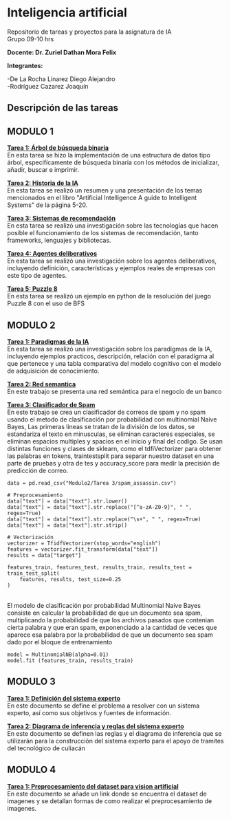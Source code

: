 # Inteligencia artificial
Repositorio de tareas y proyectos para la asignatura de IA <br/>
Grupo 09-10 hrs

**Docente: Dr. Zuriel Dathan Mora Felix**

**Integrantes:**

-De La Rocha Linarez Diego Alejandro <br/>
-Rodríguez Cazarez Joaquín

## **Descripción de las tareas** <br/>

## MODULO 1

**[Tarea 1: Árbol de búsqueda binaria](https://github.com/diegodelarochalinarez/tareas-inteligencia-artificial/tree/main/Modulo1/Arbol)** <br/>
En esta tarea se hizo la implementación de una estructura de datos tipo árbol, especifícamente de búsqueda binaria con los métodos de inicializar, añadir, buscar e imprimir.

[**Tarea 2: Historia de la IA**](https://github.com/diegodelarochalinarez/tareas-inteligencia-artificial/tree/main/Modulo1/Tarea%202%20Historia%20de%20la%20IA) <br/>
En esta tarea se realizó un resumen y una presentación de los temas mencionados en el libro "Artificial Intelligence A guide to Intelligent Systems" de la página 5-20.

[**Tarea 3: Sistemas de recomendación**](https://github.com/diegodelarochalinarez/tareas-inteligencia-artificial/tree/main/Modulo1/Tarea%203%20Sistemas%20de%20recomendacion) <br/>
En esta tarea se realizó una investigación sobre las tecnologías que hacen posible el funcionamiento de los sistemas de recomendación, tanto frameworks, lenguajes y bibliotecas. 

[**Tarea 4: Agentes deliberativos**](https://githubhttps://github.com/diegodelarochalinarez/tareas-inteligencia-artificial/tree/main/Modulo1/Tarea%204%20Agentes%20deliberativos) <br/>
En esta tarea se realizó una investigación sobre los agentes deliberativos, incluyendo definición, características y ejemplos reales de empresas con este tipo de agentes.

[**Tarea 5: Puzzle 8**](https://github.com/diegodelarochalinarez/tareas-inteligencia-artificial/tree/main/Modulo1/Tarea%205%20Puzzle%208) <br/>
En esta tarea se realizó un ejemplo en python de la resolución del juego Puzzle 8 con el uso de BFS

## MODULO 2

[**Tarea 1: Paradigmas de la IA**](https://github.com/diegodelarochalinarez/tareas-inteligencia-artificial/tree/main/Modulo2/Tarea%201) <br/>
En esta tarea se realizó una investigación sobre los paradigmas de la IA, incluyendo ejemplos practicos, descripción, relación con el paradigma al que pertenece y una tabla comparativa del modelo cognitivo con el modelo de adquisición de conocimiento.

[**Tarea 2: Red semantica**](https://github.com/diegodelarochalinarez/tareas-inteligencia-artificial/tree/main/Modulo2/Tarea%202) <br/>
En este trabajo se presenta una red semántica para el negocio de un banco

[**Tarea 3: Clasificador de Spam**](https://github.com/diegodelarochalinarez/tareas-inteligencia-artificial/tree/main/Modulo2/Tarea%203) <br/>
En este trabajo se crea un clasificador de correos de spam y no spam usando el metodo de clasificación por probabilidad con multinomial Naive Bayes, Las primeras lineas se tratan de la división de los datos, se estandariza el texto en minusculas, se eliminan caracteres especiales, se eliminan espacios multiples y spacios en el inicio y final del codigo. Se usan distintas funciones y clases de sklearn, como el tdfiVectorizer para obtener las palabras en tokens, traintestsplit para separar nuestro dataset en una parte de pruebas y otra de tes y accuracy_score para medir la precisión de predicción de correo.<br>
```
data = pd.read_csv("Modulo2/Tarea 3/spam_assassin.csv")

# Preprocesamiento
data["text"] = data["text"].str.lower()
data["text"] = data["text"].str.replace("[^a-zA-Z0-9]", " ", regex=True)  
data["text"] = data["text"].str.replace("\s+", " ", regex=True) 
data["text"] = data["text"].str.strip()

# Vectorización
vectorizer = TfidfVectorizer(stop_words="english")  
features = vectorizer.fit_transform(data["text"])  
results = data["target"]

features_train, features_test, results_train, results_test = train_test_split(
    features, results, test_size=0.25
)
```
<br>
El modelo de clasificación por probabilidad Multinomial Naive Bayes
consiste en calcular la probabilidad de que un documento sea spam, multiplicando la probabilidad de que los archivos pasados que contenian cierta palabra y que eran spam, exponenciado a la cantidad de veces que aparece esa palabra por la probabilidad de que un documento sea spam dado por el bloque de entrenamiento
<br>

```
model = MultinomialNB(alpha=0.01)
model.fit (features_train, results_train)
```

## MODULO 3

[**Tarea 1: Definición del sistema experto**](https://github.com/diegodelarochalinarez/tareas-inteligencia-artificial/blob/main/Modulo3/Tarea1/Definición%20del%20sistema%20experto.pdf) <br/>
En este documento se define el problema a resolver con un sistema experto, así como sus objetivos y fuentes de información.

[**Tarea 2: Diagrama de inferencia y reglas del sistema experto**](https://github.com/diegodelarochalinarez/tareas-inteligencia-artificial/tree/main/Modulo3/Tarea%202%20Diagrama%20y%20reglas%20del%20Sistema%20experto) <br/>
En este documento se definen las reglas y el diagrama de inferencia que se utilizarán para la construcción del sistema experto para el apoyo de tramites del tecnológico de culiacán

## MODULO 4

[**Tarea 1: Preprocesamiento del dataset para vision artificial**](https://github.com/diegodelarochalinarez/tareas-inteligencia-artificial/blob/main/Modulo4/Tarea%201.pdf) <br/>
En este documento se añade un link donde se encuentra el dataset de imagenes y se detallan formas de como realizar el preprocesamiento de imagenes.

